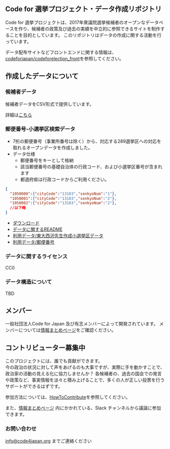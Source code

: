 ## Code for 選挙プロジェクト・データ作成リポジトリ

Code for 選挙プロジェクトは、2017年衆議院選挙候補者のオープンなデータベースを作り、候補者の政策及び過去の実績を中立的に参照できるサイトを制作することを目的としています。
このリポジトリはデータの作成に関する活動を行っています。

データ配布サイトなどフロントエンドに関する情報は、[codeforjapan/codeforelection_front](https://github.com/codeforjapan/codeforelection_front)を参照してください。

## 作成したデータについて
### 候補者データ
候補者データをCSV形式で提供しています。

詳細は[こちら](https://kouhosha.info/data)

### 郵便番号-小選挙区検索データ
- 7桁の郵便番号（事業所番号は除く）から、対応する289選挙区への対応を取れるオープンデータを作成しました。
- データ仕様
  - 郵便番号をキーとして格納
  - 該当郵便番号の基礎自治体の行政コード、および小選挙区番号が含まれます
  - 都道府県は行政コードからご利用ください。

```json
{
  "1050000":{"cityCode":"13103","senkyoNum":"1"},
  "1050001":{"cityCode":"13103","senkyoNum":"2"},
  "1050002":{"cityCode":"13103","senkyoNum":"2"},
  //以下略
}

```

- [ダウンロード](https://github.com/codeforjapan/codeforelection/blob/master/data/json/postal2senkyoku.json)
- [データに関するREADME](https://github.com/codeforjapan/codeforelection/blob/master/data/README.md)
- [利用データ/東大西沢先生作成小選挙区データ](http://www.csis.u-tokyo.ac.jp/~nishizawa/senkyoku/)
- [利用データ/郵便番号](http://www.post.japanpost.jp/zipcode/download.html)

### データに関するライセンス
CC0

### データ構造について
TBD

## メンバー

一般社団法人Code for Japan 及び有志メンバーによって開発されています。
メンバーについては[情報まとめページ](https://hackmd.io/s/rkXhmQjjW)をご確認ください。

## コントリビューター募集中

このプロジェクトには、誰でも貢献ができます。  
今の政治の状況に対して声をあげるのも大事ですが、実際に手を動かすことで、政治家の活動の見える化に協力しませんか？
各候補者の、過去の国会での発言や政策など、事実情報を淡々と積み上げることで、多くの人が正しい投票を行うサポートができるはずです。

参加方法については、[HowToContribute](https://github.com/codeforjapan/codeforelection/blob/master/HowToContribute.md)を参照してください。

また、[情報まとめページ](https://hackmd.io/s/rkXhmQjjW) 内にかかれている、Slack チャンネルから議論に参加できます。

### お問い合わせ

info@code4japan.org までご連絡ください
